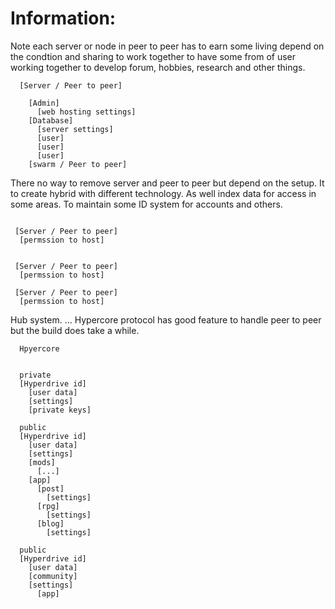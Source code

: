 
# Information:
  Note each server or node in peer to peer has to earn some living depend on the condtion and sharing to work together to have some from of user working together to develop forum, hobbies, research and other things.

```
  [Server / Peer to peer]

    [Admin]
      [web hosting settings]
    [Database]
      [server settings]
      [user]
      [user]
      [user]
    [swarm / Peer to peer]

```
  There no way to remove server and peer to peer but depend on the setup. It to create hybrid with different technology. As well index data for access in some areas. To maintain some ID system for accounts and others.



```

 [Server / Peer to peer]
  [permssion to host]


 [Server / Peer to peer]
  [permssion to host]

 [Server / Peer to peer]
  [permssion to host]
```
  Hub system.
...
  Hypercore protocol has good feature to handle peer to peer but the build does take a while.



```
  Hpyercore


  private
  [Hyperdrive id]
    [user data]
    [settings]
    [private keys]

  public
  [Hyperdrive id]
    [user data]
    [settings]
    [mods]
      [...]
    [app]
      [post]
        [settings]
      [rpg]
        [settings]
      [blog]
        [settings]

  public
  [Hyperdrive id]
    [user data]
    [community]
    [settings]
      [app]

    

```


